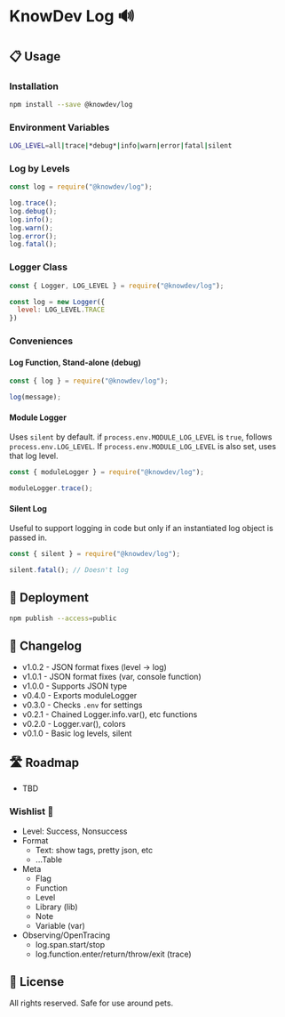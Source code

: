 # KnowDev Log 🔊

## 📋 Usage

### Installation

``` bash
npm install --save @knowdev/log
```

### Environment Variables

``` bash
LOG_LEVEL=all|trace|*debug*|info|warn|error|fatal|silent
```

### Log by Levels

``` javascript
const log = require("@knowdev/log");

log.trace();
log.debug();
log.info();
log.warn();
log.error();
log.fatal();
```

### Logger Class

``` javascript
const { Logger, LOG_LEVEL } = require("@knowdev/log");

const log = new Logger({
  level: LOG_LEVEL.TRACE
})
```

### Conveniences

#### Log Function, Stand-alone (debug)

``` javascript
const { log } = require("@knowdev/log");

log(message);
```

#### Module Logger

Uses `silent` by default.  if `process.env.MODULE_LOG_LEVEL` is `true`, follows `process.env.LOG_LEVEL`.  If `process.env.MODULE_LOG_LEVEL` is also set, uses that log level.

``` javascript
const { moduleLogger } = require("@knowdev/log");

moduleLogger.trace();
```

#### Silent Log

Useful to support logging in code but only if an instantiated log object is passed in.

``` javascript
const { silent } = require("@knowdev/log");

silent.fatal(); // Doesn't log
```

## 🚀 Deployment

``` bash
npm publish --access=public
```

## 📝 Changelog

* v1.0.2 - JSON format fixes (level -> log)
* v1.0.1 - JSON format fixes (var, console function)
* v1.0.0 - Supports JSON type
* v0.4.0 - Exports moduleLogger
* v0.3.0 - Checks `.env` for settings
* v0.2.1 - Chained Logger.info.var(), etc functions
* v0.2.0 - Logger.var(), colors
* v0.1.0 - Basic log levels, silent

## 🛣 Roadmap

* TBD

### Wishlist 🌠

* Level: Success, Nonsuccess
* Format
  * Text: show tags, pretty json, etc
  * ...Table
* Meta
  * Flag
  * Function
  * Level
  * Library (lib)
  * Note
  * Variable (var)
* Observing/OpenTracing
  * log.span.start/stop
  * log.function.enter/return/throw/exit (trace)

## 📜 License

All rights reserved. Safe for use around pets.
